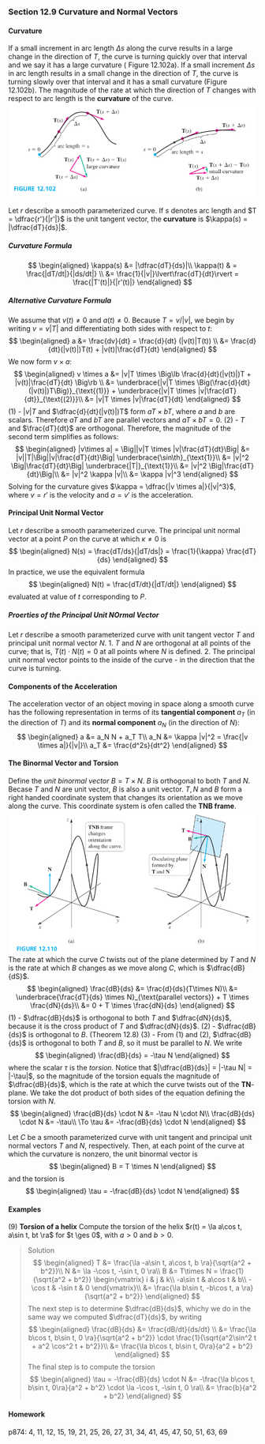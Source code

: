 ### Section 12.9 Curvature and Normal Vectors

#### Curvature
If a small increment in arc length $\Delta s$ along the curve results in a large change in the direction of $T$, the curve is turning quickly over that interval and we say it has a large curvature ( Figure 12.102a). If a small increment $\Delta s$ in arc length results in a small change in the direction of $T$, the curve is turning slowly over that interval and it has a small curvature (Figure 12.102b). The magnitude of the rate at which the direction of $T$ changes with respect to arc length is the **curvature** of the curve.
![Graph](../assets/12102.png)

Let $r$ describe a smooth parameterized curve. If $s$ denotes arc length and $T = \dfrac{r'}{|r'|}$ is the unit tangent vector, the **curvature** is $\kappa(s) = |\dfrac{dT}{ds}|$.

##### Curvature Formula
$$
\begin{aligned}
\kappa(s) &= |\dfrac{dT}{ds}|\\
\kappa(t) & = \frac{|dT/dt|}{|ds/dt|} \\
&= \frac{1}{|v|}\lvert\frac{dT}{dt}\rvert = \frac{|T'(t)|}{|r'(t)|}
\end{aligned}
$$

##### Alternative Curvature Formula
We assume that $v(t) \ne 0$ and $a(t) \ne 0$. Because $T = v/|v|$, we begin by writing $v = v|T|$ and differentiating both sides with respect to $t$:
$$
\begin{aligned}
a  &= \frac{dv}{dt} = \frac{d}{dt} (|v(t)|T(t)) \\
&= \frac{d}{dt}(|v(t)|)T(t) + |v(t)|\frac{dT}{dt}
\end{aligned}
$$
We now form $v\times  a$:
$$
\begin{aligned}
v \times a &= |v|T \times \Big\lb \frac{d}{dt}(|v(t)|)T + |v(t)|\frac{dT}{dt} \Big\rb \\
&= \underbrace{|v|T \times \Big(\frac{d}{dt}(|v(t)|)T\Big)}_{\text{(1)}} + \underbrace{|v|T \times |v|\frac{dT}{dt}}_{\text{(2)}}\\
&= |v|T \times |v|\frac{dT}{dt}
\end{aligned}
$$
(1) - $|v|T$ and $\dfrac{d}{dt}(|v(t)|)T$ form $aT \times bT$, where $a$ and $b$ are scalars. Therefore $aT$ and $bT$ are parallel vectors and $aT \times bT = 0$.
(2) - $T$ and $\frac{dT}{dt}$ are orthogonal. Therefore, the magnitude of the second term simplifies as follows:
$$
\begin{aligned}
|v\times a| = \Big||v|T \times |v|\frac{dT}{dt}\Big| &= |v||T|\Big||v|\frac{dT}{dt}\Big| \underbrace{\sin\th}_{\text{1}}\\
&= |v|^2 \Big|\frac{dT}{dt}\Big| \underbrace{|T|}_{\text{1}}\\
&= |v|^2 \Big|\frac{dT}{dt}\Big|\\
&= |v|^2 \kappa |v|\\
&= \kappa |v|^3
\end{aligned}
$$
Solving for the curvature gives $\kappa = \dfrac{|v \times a|}{|v|^3}$, where $v = r'$ is the velocity and $a=v'$ is the acceleration.

#### Principal Unit Normal Vector
Let $r$ describe a smooth parameterized curve. The principal unit normal vector at a point $P$ on the curve at which $\kappa \ne 0$ is
$$
\begin{aligned}
N(s) = \frac{dT/ds}{|dT/ds|} = \frac{1}{\kappa} \frac{dT}{ds}
\end{aligned}
$$
In practice, we use the equivalent formula
$$
\begin{aligned}
N(t) = \frac{dT/dt}{|dT/dt|}
\end{aligned}
$$
evaluated at value of $t$ corresponding to $P$.

##### Proerties of the Principal Unit NOrmal Vector
Let $r$ describe a smooth parameterized curve with unit tangent vector $T$ and principal unit normal vector $N$.
1\. $T$ and $N$ are orthogonal at all points of the curve; that is, $T(t) \cdot N(t) = 0$ at all points where $N$ is defined.
2\. The principal unit normal vector points to the inside of the curve - in the direction that the curve is turning.

#### Components of the Acceleration
The acceleration vector of an object moving in space along a smooth curve has the following representation in terms of its **tangential component** $a_T$ (in the direction of $T$) and its **normal component** $a_N$ (in the direction of $N$):
$$
\begin{aligned}
a &= a_N N + a_T T\\
a_N &= \kappa |v|^2 = \frac{|v \times a|}{|v|}\\
a_T &= \frac{d^2s}{dt^2}
\end{aligned}
$$

#### The Binormal Vector and Torsion
Define the _unit binormal vector_ $B = T \times N$. $B$ is orthogonal to both $T$ and $N$. Becase $T$ and $N$ are unit vector, $B$ is also a unit vector. $T, N$ and $B$ form a right handed coordinate system that changes its orientation as we move along the curve. This coordinate system is ofen called the **TNB frame**.
![Graph](../assets/12110.png)
The rate at which the curve $C$ twists out of the plane determined by $T$ and $N$ is the rate at which $B$ changes as we move along $C$, which is $\dfrac{dB}{dS}$.
$$
\begin{aligned}
\frac{dB}{ds} &= \frac{d}{ds}(T\times N)\\
&= \underbrace{\frac{dT}{ds} \times N}_{\text{parallel vectors}} + T \times \frac{dN}{ds}\\
&= 0 + T \times \frac{dN}{ds}
\end{aligned}
$$
(1) - $\dfrac{dB}{ds}$ is orthogonal to both $T$ and $\dfrac{dN}{ds}$, because it is the cross product of $T$ and $\dfrac{dN}{ds}$.
(2) - $\dfrac{dB}{ds}$ is orthogonal to $B$. (Theorem 12.8)
(3) - From (1) and (2), $\dfrac{dB}{ds}$ is orthogonal to both $T$ and $B$, so it must be parallel to $N$. We write
$$
\begin{aligned}
\frac{dB}{ds}  = -\tau N
\end{aligned}
$$
where the scalar $\tau$ is the _torsion_. Notice that $|\dfrac{dB}{ds}| = |-\tau N| = |-\tau|$, so the magnitude of the torsion equals the magnitude of $\dfrac{dB}{ds}$, which is the rate at which the curve twists out of the **TN**-plane.
We take the dot product of both sides of the equation defining the torsion with $N$.
$$
\begin{aligned}
\frac{dB}{ds} \cdot N &= -\tau N \cdot N\\
\frac{dB}{ds} \cdot N &= -\tau\\
\To \tau &= -\frac{dB}{ds} \cdot N
\end{aligned}
$$

Let $C$ be a smooth parameterized curve with unit tangent and principal unit normal vectors $T$ and $N$, respectively. Then, at each point of the curve at which the curvature is nonzero, the unit binormal vector is
$$
\begin{aligned}
B = T \times N
\end{aligned}
$$
and the torsion is
$$
\begin{aligned}
\tau = -\frac{dB}{ds} \cdot N
\end{aligned}
$$

#### Examples
(9) **Torsion of a helix** Compute the torsion of the helix $r(t) = \la a\cos t, a\sin t, bt \ra$ for $t \ges 0$, with $a > 0$ and $b  > 0$.
>Solution
$$
\begin{aligned}
T &= \frac{\la -a\sin t, a\cos t, b \ra}{\sqrt{a^2 + b^2}}\\
N &= \la -\cos t, -\sin t, 0 \ra\\
B &= T\times N = \frac{1}{\sqrt{a^2 + b^2}} \begin{vmatrix}
 i & j & k\\
-a\sin t & a\cos t & b\\
 -\cos t & -\sin t & 0
 \end{vmatrix}\\
 &= \frac{\la b\sin t, -b\cos t, a \ra}{\sqrt{a^2 + b^2}}
\end{aligned}
$$
The next step is to determine $\dfrac{dB}{ds}$, whichy we do in the same way we computed $\dfrac{dT}{ds}$, by writing
$$
\begin{aligned}
\frac{dB}{ds} &= \frac{dB/dt}{ds/dt}  \\
&=  \frac{\la b\cos t, b\sin t, 0 \ra}{\sqrt{a^2 + b^2}} \cdot \frac{1}{\sqrt{a^2\sin^2 t + a^2 \cos^2 t + b^2}}\\
&= \frac{\la b\cos t, b\sin t, 0\ra}{a^2 + b^2}
\end{aligned}
$$
The final step is to compute the torsion
$$
\begin{aligned}
\tau = -\frac{dB}{ds} \cdot N &= -\frac{\la b\cos t, b\sin t, 0\ra}{a^2 + b^2} \cdot \la -\cos t, -\sin t, 0 \ra\\
&= \frac{b}{a^2 + b^2}
\end{aligned}
$$

#### Homework
p874: 4, 11, 12, 15, 19, 21, 25, 26, 27, 31, 34, 41, 45, 47, 50, 51, 63, 69
